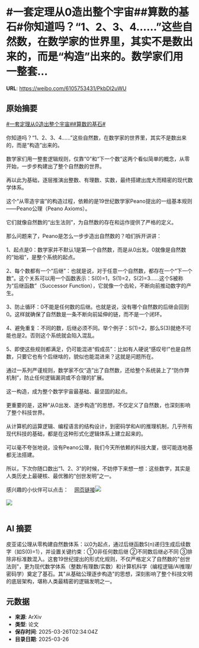 # #一套定理从0造出整个宇宙##算数的基石#你知道吗？“1、2、3、4……”这些自然数，在数学家的世界里，其实不是数出来的，而是“构造”出来的。数学家们用一整套...

**URL**: https://weibo.com/6105753431/PkbDl2uWU

## 原始摘要

<a href="https://m.weibo.cn/search?containerid=231522type%3D1%26t%3D10%26q%3D%23%E4%B8%80%E5%A5%97%E5%AE%9A%E7%90%86%E4%BB%8E0%E9%80%A0%E5%87%BA%E6%95%B4%E4%B8%AA%E5%AE%87%E5%AE%99%23&amp;extparam=%23%E4%B8%80%E5%A5%97%E5%AE%9A%E7%90%86%E4%BB%8E0%E9%80%A0%E5%87%BA%E6%95%B4%E4%B8%AA%E5%AE%87%E5%AE%99%23" data-hide=""><span class="surl-text">#一套定理从0造出整个宇宙#</span></a><a href="https://m.weibo.cn/search?containerid=231522type%3D1%26t%3D10%26q%3D%23%E7%AE%97%E6%95%B0%E7%9A%84%E5%9F%BA%E7%9F%B3%23&amp;extparam=%23%E7%AE%97%E6%95%B0%E7%9A%84%E5%9F%BA%E7%9F%B3%23" data-hide=""><span class="surl-text">#算数的基石#</span></a><br><br>你知道吗？“1、2、3、4……”这些自然数，在数学家的世界里，其实不是数出来的，而是“构造”出来的。<br><br>数学家们用一整套逻辑规则，仅靠“0”和“下一个数”这两个看似简单的概念，从零开始，一步步构建出了整个自然数的世界。<br><br>再以此为基础，逐层推演出整数、有理数、实数，最终搭建出庞大而精密的现代数学体系。<br><br>这个“从零造宇宙”的构造过程，依赖的是19世纪数学家Peano提出的一组基本规则——Peano公理（Peano Axioms）。<br><br>它们就像自然数的“出生法则”，为自然数的存在和运作提供了严格的定义。<br><br>那么问题来了，Peano是怎么一步步造出自然数的？咱们拆开讲讲：<br><br>1、起点是0：数学家并不默认1是第一个自然数，而是从0出发。0就像是自然数的“始祖”，是整个系统的起点。<br>    <br>2、每个数都有一个“后继”：也就是说，对于任意一个自然数，都存在一个“下一个数”。这个关系可以用一个函数表示：S(0)=1，S(1)=2，S(2)=3……这个S被称为“后继函数”（Successor Function），它就像一个齿轮，不断向前推动数字的产生。<br>    <br>3、防止循环：0不能是任何数的后继。也就是说，没有哪个自然数的后继会回到0。这样就确保了自然数是一条不断向前延伸的链，而不是一个闭环。<br>    <br>4、避免重复：不同的数，后继必须不同。举个例子：S(1)=2，那么S(3)就绝不可能也是2。否则这个系统就会陷入混乱。<br>    <br>5、即使这些规则都满足，仍可能混进“假成员”：比如有人硬说“感叹号!”也是自然数，只要它也有个后继啥的，貌似也能混进来？这就是问题所在。<br><br>通过一系列严谨规则，数学家不仅“造”出了自然数，还给整个系统装上了“防作弊机制”，防止任何逻辑漏洞或不合理的扩展。<br><br>这一构造，成为整个数学宇宙最基础、最坚固的起点。<br><br>更重要的是，这种“从0出发、逐步构造”的思想，不仅定义了自然数，也深刻影响了整个科技世界。<br><br>从计算机的运算逻辑、编程语言的结构设计，到密码学和AI的推理机制，几乎所有现代科技的基础，都是在这种形式化逻辑体系上建立起来的。<br><br>可以毫不夸张地说，没有Peano公理，我们今天所依赖的科技大厦，很可能连地基都无法搭建。<br><br>所以，下次你随口数出“1、2、3”的时候，不妨停下来想一想：这些数字，其实是人类历史上最硬核、最优雅的“创世发明”之一。<br><br>感兴趣的小伙伴可以点击：<a href="https://weibo.cn/sinaurl?u=https%3A%2F%2Fprinciplesofcryptography.com%2Fnumber-theory-primer-an-axiomatic-study-of-natural-numbers-peano-axioms%2F" data-hide=""><span class="url-icon"><img style="width: 1rem;height: 1rem" src="https://h5.sinaimg.cn/upload/2015/09/25/3/timeline_card_small_web_default.png" referrerpolicy="no-referrer"></span><span class="surl-text">网页链接</span></a><img style="" src="https://tvax2.sinaimg.cn/large/006Fd7o3ly1hzt9pa548hj30n70zk79z.jpg" referrerpolicy="no-referrer"><br><br><img style="" src="https://tvax3.sinaimg.cn/large/006Fd7o3ly1hzt9pbttn6j30uh0p8gv6.jpg" referrerpolicy="no-referrer"><br><br>

## AI 摘要

皮亚诺公理从零构建自然数体系：以0为起点，通过后继函数S(n)递归生成后续数字（如S(0)=1），并设置关键约束：①0非任何数后继 ②不同数后继必不同 ③排除非标准数混入。这套19世纪提出的形式化规则，不仅严格定义了自然数的"创世法则"，更为现代数学体系（整数/有理数/实数）和计算机科学（编程逻辑/AI推理/密码学）奠定了基石。其"从基础公理逐步构造"的思想，深刻影响了整个科技文明的底层架构，堪称人类最精密的逻辑发明之一。

## 元数据

- **来源**: ArXiv
- **类型**: 论文
- **保存时间**: 2025-03-26T02:34:04Z
- **目录日期**: 2025-03-26
